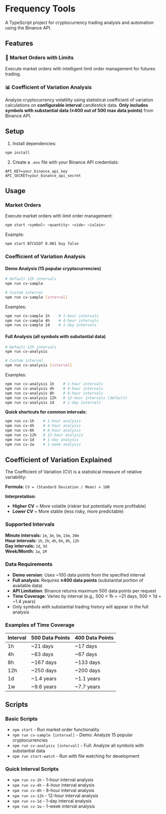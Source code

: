 # Frequency Tools

A TypeScript project for cryptocurrency trading analysis and automation using the Binance API.

## Features

### 🎯 Market Orders with Limits
Execute market orders with intelligent limit order management for futures trading.

### 📊 Coefficient of Variation Analysis
Analyze cryptocurrency volatility using statistical coefficient of variation calculations on **configurable interval** candlestick data. **Only includes symbols with substantial data (≥400 out of 500 max data points)** from Binance API.

## Setup

1. Install dependencies:
```bash
npm install
```

2. Create a `.env` file with your Binance API credentials:
```env
API_KEY=your_binance_api_key
API_SECRET=your_binance_api_secret
```

## Usage

### Market Orders
Execute market orders with limit order management:
```bash
npm start <symbol> <quantity> <side> <isCoin>
```

Example:
```bash
npm start BTCUSDT 0.001 buy false
```

### Coefficient of Variation Analysis

#### Demo Analysis (15 popular cryptocurrencies)
```bash
# Default 12h intervals
npm run cv-sample

# Custom interval
npm run cv-sample [interval]
```

Examples:
```bash
npm run cv-sample 1h    # 1-hour intervals
npm run cv-sample 4h    # 4-hour intervals  
npm run cv-sample 1d    # 1-day intervals
```

#### Full Analysis (all symbols with substantial data)
```bash
# Default 12h intervals  
npm run cv-analysis

# Custom interval
npm run cv-analysis [interval]
```

Examples:
```bash
npm run cv-analysis 1h    # 1-hour intervals
npm run cv-analysis 4h    # 4-hour intervals
npm run cv-analysis 8h    # 8-hour intervals
npm run cv-analysis 12h   # 12-hour intervals (default)
npm run cv-analysis 1d    # 1-day intervals
```

**Quick shortcuts for common intervals:**
```bash
npm run cv-1h    # 1-hour analysis
npm run cv-4h    # 4-hour analysis  
npm run cv-8h    # 8-hour analysis
npm run cv-12h   # 12-hour analysis
npm run cv-1d    # 1-day analysis
npm run cv-1w    # 1-week analysis
```

## Coefficient of Variation Explained

The Coefficient of Variation (CV) is a statistical measure of relative variability:

**Formula:** `CV = (Standard Deviation / Mean) × 100`

**Interpretation:**
- **Higher CV** = More volatile (riskier but potentially more profitable)
- **Lower CV** = More stable (less risky, more predictable)

### Supported Intervals

**Minute intervals:** `1m`, `3m`, `5m`, `15m`, `30m`  
**Hour intervals:** `1h`, `2h`, `4h`, `6h`, `8h`, `12h`  
**Day intervals:** `1d`, `3d`  
**Week/Month:** `1w`, `1M`

### Data Requirements

- **Demo version**: Uses ~100 data points from the specified interval
- **Full analysis**: Requires **≥400 data points** (substantial portion of available data)
- **API Limitation**: Binance returns maximum 500 data points per request
- **Time Coverage**: Varies by interval (e.g., 500 × 1h = ~21 days, 500 × 1d = ~1.4 years)
- Only symbols with substantial trading history will appear in the full analysis

### Examples of Time Coverage

| Interval | 500 Data Points | 400 Data Points |
|----------|-----------------|-----------------|
| 1h       | ~21 days        | ~17 days        |
| 4h       | ~83 days        | ~67 days        |
| 8h       | ~167 days       | ~133 days       |
| 12h      | ~250 days       | ~200 days       |
| 1d       | ~1.4 years      | ~1.1 years      |
| 1w       | ~9.6 years      | ~7.7 years      |

## Scripts

### Basic Scripts
- `npm start` - Run market order functionality
- `npm run cv-sample [interval]` - Demo: Analyze 15 popular cryptocurrencies
- `npm run cv-analysis [interval]` - Full: Analyze all symbols with substantial data
- `npm run start-watch` - Run with file watching for development

### Quick Interval Scripts
- `npm run cv-1h` - 1-hour interval analysis
- `npm run cv-4h` - 4-hour interval analysis  
- `npm run cv-8h` - 8-hour interval analysis
- `npm run cv-12h` - 12-hour interval analysis
- `npm run cv-1d` - 1-day interval analysis
- `npm run cv-1w` - 1-week interval analysis